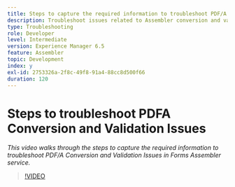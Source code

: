 ```yaml
---
title: Steps to capture the required information to troubleshoot PDF/A issues
description: Troubleshoot issues related to Assembler conversion and validation
type: Troubleshooting
role: Developer
level: Intermediate
version: Experience Manager 6.5
feature: Assembler
topic: Development
index: y
exl-id: 2753326a-2f8c-49f8-91a4-88cc8d500f66
duration: 120
---
```

# Steps to troubleshoot PDFA Conversion and Validation Issues 

*This video walks through the steps to capture the required information to troubleshoot PDF/A Conversion and Validation Issues in Forms Assembler service.*

>[!VIDEO](https://video.tv.adobe.com/v/335518?quality=12&learn=on)
